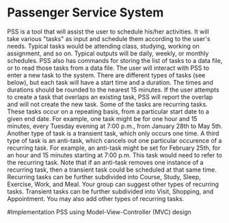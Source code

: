 # Passenger Service System
PSS is a tool that will assist the user to schedule his/her activities. It will take various "tasks" as input
and schedule them according to the user's needs. Typical tasks would be attending class, studying,
working on assignment, and so on. Typical outputs will be daily, weekly, or monthly schedules. PSS
also has commands for storing the list of tasks to a data file, or to read those tasks from a data file.
The user will interact with PSS to enter a new task to the system. There are different types of tasks
(see below), but each task will have a start time and a duration. The times and durations should be
rounded to the nearest 15 minutes. If the user attempts to create a task that overlaps an existing task,
PSS will report the overlap and will not create the new task.
Some of the tasks are recurring tasks. These tasks occur on a repeating basis, from a particular start
date to a given end date. For example, one task might be for one hour and 15 minutes, every Tuesday
evening at 7:00 p.m., from January 28th to May 5th.
Another type of task is a transient task, which only occurs one time.
A third type of task is an anti-task, which cancels out one particular occurence of a recurring task. For
example, an anti-task might be set for February 25th, for an hour and 15 minutes starting at 7:00 p.m.
This task would need to refer to the recurring task. Note that if an anti-task removes one instance of a
recurring task, then a transient task could be scheduled at that same time.
Recurring tasks can be further subdivided into Course, Study, Sleep, Exercise, Work, and Meal. Your
group can suggest other types of recurring tasks.
Transient tasks can be further subdivided into Visit, Shopping, and Appointment. You may also add
other types of recurring tasks.

#Implementation
PSS using Model-View-Controller (MVC) design
